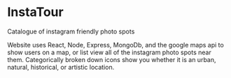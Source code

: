 # InstaTour
Catalogue of instagram friendly photo spots

Website uses React, Node, Express, MongoDb, and the google maps api to show users on a map, or
list view all of the instagram photo spots near them. Categorically broken down icons
show you whether it is an urban, natural, historical, or artistic location. 
